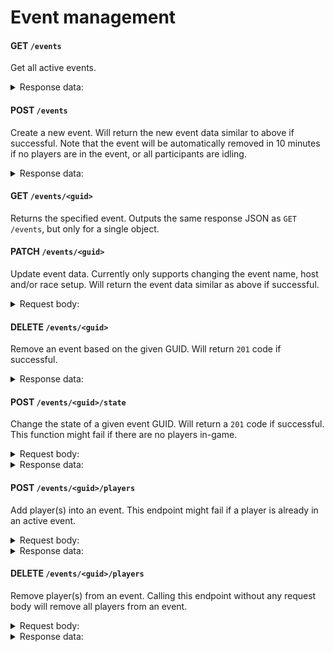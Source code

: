 # Event management

#### GET `/events`

Get all active events.

<details>
<summary>Response data:</summary>

```json
{
  "data": [
    {
      "bInCountdown": false,
      "State": 1,
      "RaceSetup": {
        "VehicleKeys": {},
        "EngineKeys": {},
        "Route": {
          "Waypoints": [
            {
              "Rotation": {
                "X": 0.0045868361219863,
                "Y": -0.0018976408556407,
                "Z": 0.92403108991185,
                "W": 0.3822851092704
              },
              "Scale3D": { "X": 1, "Y": 14, "Z": 10 },
              "Translation": {
                "X": -97056.398061863,
                "Y": -117563.48387672,
                "Z": -21050.320972118
              }
            },
            {
              "Rotation": {
                "X": 0.0014406319799756,
                "Y": -0.0068644038787254,
                "Z": 0.20539026277856,
                "W": 0.97865501812163
              },
              "Scale3D": { "X": 1, "Y": 14, "Z": 10 },
              "Translation": {
                "X": -93947.847830481,
                "Y": -126853.16521403,
                "Z": -21477.158924869
              }
            },
            {
              "Rotation": {
                "X": -0.007671052646189,
                "Y": 0.00060647783012685,
                "Z": 0.9968597732292,
                "W": 0.078812306484315
              },
              "Scale3D": { "X": 1, "Y": 14, "Z": 10 },
              "Translation": {
                "X": -212976.81696971,
                "Y": -97408.83208708,
                "Z": -21545.762334066
              }
            },
            {
              "Rotation": {
                "X": 0.017288231758791,
                "Y": -0.03607338218842,
                "Z": 0.43183666206309,
                "W": 0.90106432924534
              },
              "Scale3D": { "X": 1, "Y": 14, "Z": 10 },
              "Translation": {
                "X": -222430.29234268,
                "Y": -89493.65477886,
                "Z": -21473.098844742
              }
            },
            {
              "Rotation": {
                "X": 0.04035149366434,
                "Y": 0.00079851064577432,
                "Z": -0.99898964493809,
                "W": 0.019768880754114
              },
              "Scale3D": { "X": 1, "Y": 14, "Z": 10 },
              "Translation": {
                "X": -204969.76993894,
                "Y": -62400.74385912,
                "Z": -19238.334390573
              }
            },
            {
              "Rotation": {
                "X": 0.0022522273808386,
                "Y": -0.013915128851652,
                "Z": 0.15975942882025,
                "W": 0.98705532852211
              },
              "Scale3D": { "X": 1, "Y": 14, "Z": 10 },
              "Translation": {
                "X": -168594.6087996,
                "Y": -68971.508357785,
                "Z": -18735.925517306
              }
            },
            {
              "Rotation": {
                "X": -0,
                "Y": 0,
                "Z": -0.42259649839941,
                "W": 0.90631793513124
              },
              "Scale3D": { "X": 1, "Y": 14, "Z": 10 },
              "Translation": {
                "X": -138576.74154581,
                "Y": -71776.48480768,
                "Z": -18199.999593198
              }
            }
          ],
          "RouteName": "Jalan Kambing"
        },
        "NumLaps": 3
      },
      "EventGuid": "1A0DE0C7673055F552B86B9297530EC",
      "Players": {},
      "EventName": "The best event ever!",
      "EventType": 1,
      "OwnerCharacterId": { "UniqueNetId": "", "CharacterGuid": "0000" }
    }
  ]
}
```

</details>

#### POST `/events`

Create a new event. Will return the new event data similar to above if successful. Note that the event will be automatically removed in 10 minutes if no players are in the event, or all participants are idling.

<details>
<summary>Response data:</summary>

```json
{
  "RaceSetup": {
    "EngineKeys": {},
    "Route": {
      "Waypoints": [
        {
          "Rotation": {
            "Y": -0.0018976408556407,
            "X": 0.0045868361219863,
            "W": 0.3822851092704,
            "Z": 0.92403108991185
          },
          "Translation": {
            "Y": -117563.48387672,
            "X": -97056.398061863,
            "Z": -21050.320972118
          },
          "Scale3D": { "Y": 14, "X": 1, "Z": 10 }
        },
        {
          "Rotation": {
            "Y": -0.0068644038787254,
            "X": 0.0014406319799756,
            "W": 0.97865501812163,
            "Z": 0.20539026277856
          },
          "Translation": {
            "Y": -126853.16521403,
            "X": -93947.847830481,
            "Z": -21477.158924869
          },
          "Scale3D": { "Y": 14, "X": 1, "Z": 10 }
        }
      ],
      "RouteName": "Jalan Kambing"
    },
    "VehicleKeys": {},
    "NumLaps": 3
  },
  "EventName": "The best event ever!",
  "OwnerCharacterId": { // Optional event host
    "UniqueNetId": "",
    "CharacterGuid": "" // Optional character ID. Beware that nonexistant character or typo here might cause ownership error
  }
}
```

</details>

#### GET `/events/<guid>`

Returns the specified event. Outputs the same response JSON as `GET /events`, but only for a single object.

#### PATCH `/events/<guid>`

Update event data. Currently only supports changing the event name, host and/or race setup. Will return the event data similar as above if successful.

<details>
<summary>Request body:</summary>

```json
{
  "EventName": "New event name",  // Optional event name
  "OwnerCharacterId": {           // Optional event host
    "UniqueNetId": "",
    "CharacterGuid": ""
  },
  "RaceSetup": {                  // Optional event race setup
    "NumLaps": 0,
    "Route": {
      "RouteName": "My Super Track",
      "Waypoints": [
        {
          "Translation": {
            "X": -388146.600618,
            "Y": 630854.981784,
            "Z": -11157.142135
          },
          "Scale3D": {
            "X": 1,
            "Y": 19,
            "Z": 10
          },
          "Rotation": {
            "X": 0,
            "Y": 0,
            "Z": 0.5696381972391096,
            "W": 0.8218955677251077
          }
        },
        {
          "Translation": {
            "X": -386101.669514,
            "Y": 656907.891716,
            "Z": -11137.687317
          },
          "Scale3D": {
            "X": 1,
            "Y": 28,
            "Z": 10
          },
          "Rotation": {
            "X": 0,
            "Y": 0,
            "Z": 0.7823908105765881,
            "W": 0.6227877804881126
          }
        }
      ]
    },
    "VehicleKeys": [],
    "EngineKeys": []
  }
}
```

</details>

#### DELETE `/events/<guid>`

Remove an event based on the given GUID. Will return `201` code if successful.

<details>
<summary>Response data:</summary>

```json
{"message":"Event 3D5828EF7F06DF4561EAD97C19D2BFE9 removed"}
```

</details>

#### POST `/events/<guid>/state`

Change the state of a given event GUID. Will return a `201` code if successful. This function might fail if there are no players in-game.

<details>
<summary>Request body:</summary>

```json
{
  // Ready = 1,
  // InProgress = 2,
  // Finished = 3,
  "State": 1
}
```

</details>

<details>
<summary>Response data:</summary>

```json
{"message":"Changed event 77ADA819E358E035802ECA554ADBDA4A state from 1 to 2"}
```

</details>

#### POST `/events/<guid>/players`

Add player(s) into an event. This endpoint might fail if a player is already in an active event.

<details>
<summary>Request body:</summary>

Adding a single player:

```json
{
  "PlayerId": ""
}
```

Adding multiple players:

```json
{
  "PlayerId": [""]
}
```

</details>

<details>
<summary>Response data:</summary>

```json
{"message":"Set player 76561198041602277 to join event 3D5828EF7F06DF4561EAD97C19D2BFE9"}
```
</details>

#### DELETE `/events/<guid>/players`

Remove player(s) from an event. Calling this endpoint without any request body will remove all players from an event.

<details>
<summary>Request body:</summary>

Removing a single player:

```json
{
  "PlayerId": ""
}
```

Removing multiple players:

```json
{
  "PlayerId": [""]
}
```

</details>

<details>
<summary>Response data:</summary>

```json
{"message":"Set player 76561198041602277 to join event 3D5828EF7F06DF4561EAD97C19D2BFE9"}
```
</details>
